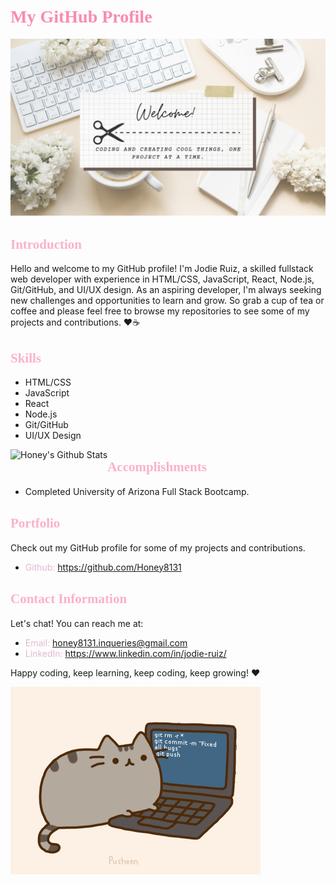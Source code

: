 <head>
  <link href='https://fonts.googleapis.com/css?family=Sacramento' rel='stylesheet'>
</head>

# <span style="color:#F98BAE; font-family: 'Sacramento', cursive;">My GitHub Profile</span>
 ![Banner](/README/BANNER.png)
## <span style="color:#FBB1C9; font-family: 'Sacramento', cursive;">Introduction</SPAN>

Hello and welcome to my GitHub profile! I'm Jodie Ruiz, a skilled fullstack web developer with experience in HTML/CSS, JavaScript, React, Node.js, Git/GitHub, and UI/UX design. As an aspiring developer, I'm always seeking new challenges and opportunities to learn and grow. So grab a cup of tea or coffee and please feel free to browse my repositories to see some of my projects and contributions. ❤️☕

## <span style="color:#FBB1C9; font-family: 'Sacramento', cursive;">Skills</SPAN>
- HTML/CSS
- JavaScript
- React
- Node.js
- Git/GitHub
- UI/UX Design

<img align="left" alt="Honey's Github Stats" src="https://github-readme-stats-honey8131.vercel.app/"/>

## <span style="color:#FBB1C9; font-family: 'Sacramento', cursive;">Accomplishments</SPAN>
- Completed University of Arizona Full Stack Bootcamp.

## <span style="color:#FBB1C9; font-family: 'Sacramento', cursive;">Portfolio</SPAN>
Check out my GitHub profile for some of my projects and contributions.

- <span style="color:#e3b8d2">Github:</SPAN> https://github.com/Honey8131

## <span style="color:#FBB1C9; font-family: 'Sacramento', cursive;">Contact Information</SPAN>
Let's chat! You can reach me at:
- <span style="color:#e3b8d2">Email:</SPAN> honey8131.inqueries@gmail.com
- <span style="color:#e3b8d2">LinkedIn:</SPAN> https://www.linkedin.com/in/jodie-ruiz/

Happy coding, keep learning, keep coding, keep growing! ❤️

 ![Cute Coding](/README/pusheencode.gif)
